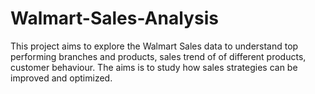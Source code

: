 # Walmart-Sales-Analysis

This project aims to explore the Walmart Sales data to understand top performing branches and products, sales trend of of different products, customer behaviour. The aims is to study how sales strategies can be improved and optimized.
